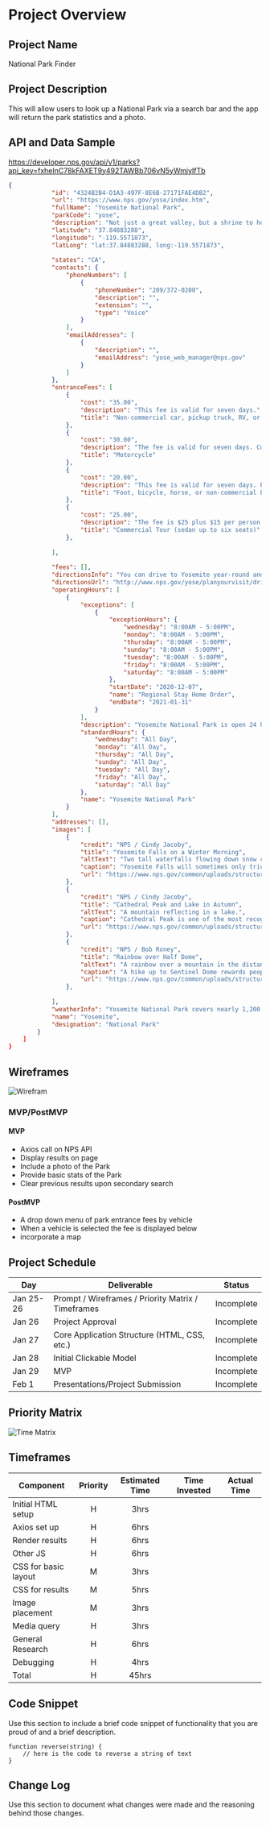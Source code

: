 # Project Overview

## Project Name

National Park Finder

## Project Description

This will allow users to look up a National Park via a search bar and the app will return the park statistics and a photo. 

## API and Data Sample

https://developer.nps.gov/api/v1/parks?api_key=fxheInC78kFAXET9y492TAWBb706vN5yWmjyIfTb

``` JSON
{
            "id": "4324B2B4-D1A3-497F-8E6B-27171FAE4DB2",
            "url": "https://www.nps.gov/yose/index.htm",
            "fullName": "Yosemite National Park",
            "parkCode": "yose",
            "description": "Not just a great valley, but a shrine to human foresight, the strength of granite, the power of glaciers, the persistence of life, and the tranquility of the High Sierra. First protected in 1864, Yosemite National Park is best known for its waterfalls, but within its nearly 1,200 square miles, you can find deep valleys, grand meadows, ancient giant sequoias, a vast wilderness area, and much more.",
            "latitude": "37.84883288",
            "longitude": "-119.5571873",
            "latLong": "lat:37.84883288, long:-119.5571873",
           
            "states": "CA",
            "contacts": {
                "phoneNumbers": [
                    {
                        "phoneNumber": "209/372-0200",
                        "description": "",
                        "extension": "",
                        "type": "Voice"
                    }
                ],
                "emailAddresses": [
                    {
                        "description": "",
                        "emailAddress": "yose_web_manager@nps.gov"
                    }
                ]
            },
            "entranceFees": [
                {
                    "cost": "35.00",
                    "description": "This fee is valid for seven days.",
                    "title": "Non-commercial car, pickup truck, RV, or van with 15 or fewer passenger seats"
                },
                {
                    "cost": "30.00",
                    "description": "The fee is valid for seven days. Cost is per motorcycle (not per person).",
                    "title": "Motorcycle"
                },
                {
                    "cost": "20.00",
                    "description": "This fee is valid for seven days. People 15 years and younger are free. Cost is per person.",
                    "title": "Foot, bicycle, horse, or non-commercial bus or van with more than 15 passenger seats"
                },
                {
                    "cost": "25.00",
                    "description": "The fee is $25 plus $15 per person.",
                    "title": "Commercial Tour (sedan up to six seats)"
                },
             
            ],
            
            "fees": [],
            "directionsInfo": "You can drive to Yosemite year-round and enter via Highways 41, 140, and 120 from the west. Tioga Pass Entrance (via Highway 120 from the east) is closed from approximately November through late May or June. Hetch Hetchy is open all year but may close intermittently due to snow. Please note that GPS units do not always provide accurate directions to or within Yosemite.",
            "directionsUrl": "http://www.nps.gov/yose/planyourvisit/driving.htm",
            "operatingHours": [
                {
                    "exceptions": [
                        {
                            "exceptionHours": {
                                "wednesday": "8:00AM - 5:00PM",
                                "monday": "8:00AM - 5:00PM",
                                "thursday": "8:00AM - 5:00PM",
                                "sunday": "8:00AM - 5:00PM",
                                "tuesday": "8:00AM - 5:00PM",
                                "friday": "8:00AM - 5:00PM",
                                "saturday": "8:00AM - 5:00PM"
                            },
                            "startDate": "2020-12-07",
                            "name": "Regional Stay Home Order",
                            "endDate": "2021-01-31"
                        }
                    ],
                    "description": "Yosemite National Park is open 24 hours per day, 365 days per year. No reservation is required to enter the park.",
                    "standardHours": {
                        "wednesday": "All Day",
                        "monday": "All Day",
                        "thursday": "All Day",
                        "sunday": "All Day",
                        "tuesday": "All Day",
                        "friday": "All Day",
                        "saturday": "All Day"
                    },
                    "name": "Yosemite National Park"
                }
            ],
            "addresses": [],
            "images": [
                {
                    "credit": "NPS / Cindy Jacoby",
                    "title": "Yosemite Falls on a Winter Morning",
                    "altText": "Two tall waterfalls flowing down snow covered granite walls.",
                    "caption": "Yosemite Falls will sometimes only trickle at the end of summer, but wet winters can rejuvenate the flow.",
                    "url": "https://www.nps.gov/common/uploads/structured_data/3C84CC4C-1DD8-B71B-0BE967E5E5D93F25.jpg"
                },
                {
                    "credit": "NPS / Cindy Jacoby",
                    "title": "Cathedral Peak and Lake in Autumn",
                    "altText": "A mountain reflecting in a lake.",
                    "caption": "Cathedral Peak is one of the most recognizable peaks in the Yosemite Wilderness.",
                    "url": "https://www.nps.gov/common/uploads/structured_data/3C84C3C0-1DD8-B71B-0BFF90B64283C3D8.jpg"
                },
                {
                    "credit": "NPS / Bob Roney",
                    "title": "Rainbow over Half Dome",
                    "altText": "A rainbow over a mountain in the distance.",
                    "caption": "A hike up to Sentinel Dome rewards people with great views of the landscape around them.",
                    "url": "https://www.nps.gov/common/uploads/structured_data/3C84C6CF-1DD8-B71B-0B1C7CB883AA8FB1.jpg"
                },
                  
            ],
            "weatherInfo": "Yosemite National Park covers nearly 1,200 square miles (3,100 square km) in the Sierra Nevada, with elevations ranging from about 2,000 feet (600 m) to 13,000 ft (4,000 m). Yosemite receives 95% of its precipitation between October and May (and over 75% between November and March). Most of Yosemite is blanketed in snow from about November through May. (Yosemite Valley can be rainy or snowy in any given winter storm.)",
            "name": "Yosemite",
            "designation": "National Park"
        }
    ]
}
```

## Wireframes

![Wirefram](https://git.generalassemb.ly/hutchski/national-park-finder/blob/master/Screen%20Shot%202021-01-25%20at%204.26.28%20PM.png)

### MVP/PostMVP

#### MVP 

- Axios call on NPS API
- Display results on page
- Include a photo of the Park
- Provide basic stats of the Park
- Clear previous results upon secondary search

#### PostMVP  

- A drop down menu of park entrance fees by vehicle
- When a vehicle is selected the fee is displayed below
- incorporate a map

## Project Schedule

|  Day | Deliverable | Status
|---|---| ---|
|Jan 25-26| Prompt / Wireframes / Priority Matrix / Timeframes | Incomplete
|Jan 26| Project Approval | Incomplete
|Jan 27| Core Application Structure (HTML, CSS, etc.) | Incomplete
|Jan 28| Initial Clickable Model  | Incomplete
|Jan 29| MVP | Incomplete
|Feb 1| Presentations/Project Submission | Incomplete

## Priority Matrix

![Time Matrix](https://git.generalassemb.ly/hutchski/national-park-finder/blob/master/P1%20Time%20Matrix.jpeg)

## Timeframes

| Component | Priority | Estimated Time | Time Invested | Actual Time |
| --- | :---: |  :---: | :---: | :---: |
| Initial HTML setup | H | 3hrs|  |  |
| Axios set up | H | 6hrs|  |  |
| Render results | H | 6hrs|  |  |
| Other JS | H | 6hrs|  |  |
| CSS for basic layout | M | 3hrs|  |  |
| CSS for results | M | 5hrs|  |  |
| Image placement | M | 3hrs|  |  |
| Media query | H | 3hrs|  |  |
| General Research | H | 6hrs|  |  |
| Debugging | H | 4hrs|  |  |
| Total | H | 45hrs|  |  |

## Code Snippet

Use this section to include a brief code snippet of functionality that you are proud of and a brief description.  

```
function reverse(string) {
	// here is the code to reverse a string of text
}
```

## Change Log
 Use this section to document what changes were made and the reasoning behind those changes.
